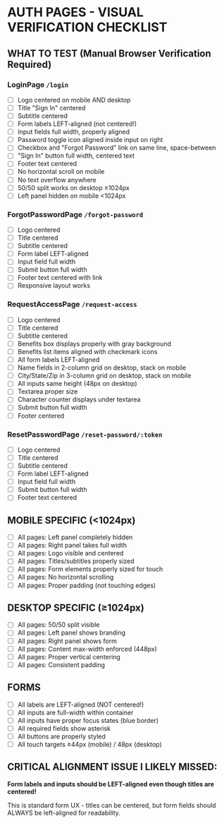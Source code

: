 # AUTH PAGES - VISUAL VERIFICATION CHECKLIST

## WHAT TO TEST (Manual Browser Verification Required)

### LoginPage `/login`
- [ ] Logo centered on mobile AND desktop
- [ ] Title "Sign In" centered
- [ ] Subtitle centered
- [ ] Form labels LEFT-aligned (not centered!)
- [ ] Input fields full width, properly aligned
- [ ] Password toggle icon aligned inside input on right
- [ ] Checkbox and "Forgot Password" link on same line, space-between
- [ ] "Sign In" button full width, centered text
- [ ] Footer text centered
- [ ] No horizontal scroll on mobile
- [ ] No text overflow anywhere
- [ ] 50/50 split works on desktop ≥1024px
- [ ] Left panel hidden on mobile <1024px

### ForgotPasswordPage `/forgot-password`
- [ ] Logo centered
- [ ] Title centered
- [ ] Subtitle centered
- [ ] Form label LEFT-aligned
- [ ] Input field full width
- [ ] Submit button full width
- [ ] Footer text centered with link
- [ ] Responsive layout works

### RequestAccessPage `/request-access`
- [ ] Logo centered
- [ ] Title centered
- [ ] Subtitle centered
- [ ] Benefits box displays properly with gray background
- [ ] Benefits list items aligned with checkmark icons
- [ ] All form labels LEFT-aligned
- [ ] Name fields in 2-column grid on desktop, stack on mobile
- [ ] City/State/Zip in 3-column grid on desktop, stack on mobile
- [ ] All inputs same height (48px on desktop)
- [ ] Textarea proper size
- [ ] Character counter displays under textarea
- [ ] Submit button full width
- [ ] Footer centered

### ResetPasswordPage `/reset-password/:token`
- [ ] Logo centered
- [ ] Title centered
- [ ] Subtitle centered
- [ ] Form label LEFT-aligned
- [ ] Input field full width
- [ ] Submit button full width
- [ ] Footer text centered

## MOBILE SPECIFIC (<1024px)
- [ ] All pages: Left panel completely hidden
- [ ] All pages: Right panel takes full width
- [ ] All pages: Logo visible and centered
- [ ] All pages: Titles/subtitles properly sized
- [ ] All pages: Form elements properly sized for touch
- [ ] All pages: No horizontal scrolling
- [ ] All pages: Proper padding (not touching edges)

## DESKTOP SPECIFIC (≥1024px)
- [ ] All pages: 50/50 split visible
- [ ] All pages: Left panel shows branding
- [ ] All pages: Right panel shows form
- [ ] All pages: Content max-width enforced (448px)
- [ ] All pages: Proper vertical centering
- [ ] All pages: Consistent padding

## FORMS
- [ ] All labels are LEFT-aligned (NOT centered!)
- [ ] All inputs are full-width within container
- [ ] All inputs have proper focus states (blue border)
- [ ] All required fields show asterisk
- [ ] All buttons are properly styled
- [ ] All touch targets ≥44px (mobile) / 48px (desktop)

## CRITICAL ALIGNMENT ISSUE I LIKELY MISSED:
**Form labels and inputs should be LEFT-aligned even though titles are centered!**

This is standard form UX - titles can be centered, but form fields should ALWAYS be left-aligned for readability.
